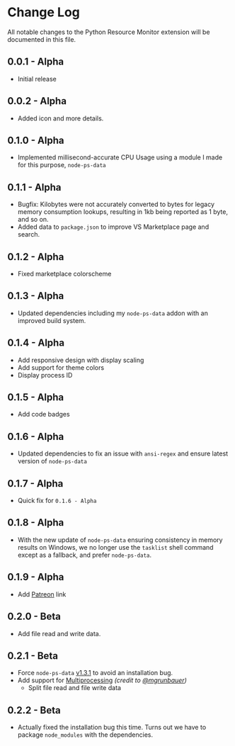# Change Log

All notable changes to the Python Resource Monitor extension will be documented in this file.

## 0.0.1 - Alpha
- Initial release

## 0.0.2 - Alpha
- Added icon and more details.


## 0.1.0 - Alpha
- Implemented millisecond-accurate CPU Usage using a module I made for this purpose, `node-ps-data`

## 0.1.1 - Alpha
- Bugfix: Kilobytes were not accurately converted to bytes for legacy memory consumption lookups, resulting in 1kb being reported as 1 byte, and so on.
- Added data to `package.json` to improve VS Marketplace page and search.

## 0.1.2 - Alpha
- Fixed marketplace colorscheme

## 0.1.3 - Alpha
- Updated dependencies including my `node-ps-data` addon with an improved build system.

## 0.1.4 - Alpha
- Add responsive design with display scaling
- Add support for theme colors
- Display process ID

## 0.1.5 - Alpha
- Add code badges

## 0.1.6 - Alpha
- Updated dependencies to fix an issue with `ansi-regex` and ensure latest version of `node-ps-data`

## 0.1.7 - Alpha
- Quick fix for `0.1.6 - Alpha`

## 0.1.8 - Alpha
- With the new update of `node-ps-data` ensuring consistency in memory results on Windows, we no longer use the `tasklist` shell command except as a fallback, and prefer `node-ps-data`.

## 0.1.9 - Alpha
- Add [Patreon](https://www.patreon.com/bePatron?u=9073173) link

## 0.2.0 - Beta
- Add file read and write data.

## 0.2.1 - Beta
- Force `node-ps-data` [v1.3.1](https://github.com/2kai2kai2/node-ps-data/releases/tag/v1.3.1) to avoid an installation bug.
- Add support for [Multiprocessing](https://docs.python.org/3/library/multiprocessing.html) _(credit to [@mgrunbauer](https://github.com/2kai2kai2/VSCode-Python-Resource-Monitor/pull/8))_
    - Split file read and file write data

## 0.2.2 - Beta
- Actually fixed the installation bug this time. Turns out we have to package `node_modules` with the dependencies.